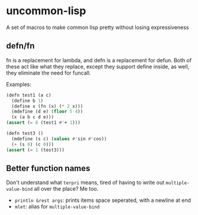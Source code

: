 # uncommon-lisp
A set of macros to make common lisp pretty without losing expressiveness

## defn/fn
fn is a replacement for lambda, and defn is a replacement for
defun. Both of these act like what they replace, except they support
define inside, as well, they eliminate the need for funcall.

Examples:
```lisp
(defn test1 (a c)
  (define b 1)
  (define x (fn (x) (* 2 x)))
  (mdefine (d e) (floor 5 4))
  (x (a b c d e)))
(assert (= 8 (test1 #'+ 1)))

(defn test3 ()
  (mdefine (s c) (values #'sin #'cos))
  (+ (s 0) (c 0)))
(assert (= 1 (test3)))
```

## Better function names
Don't understand what `terpri` means, tired of having to write out
`multiple-value-bind` all over the place? Me too.

- `println &rest args`: prints items space seperated, with a newline at end
- `mlet`: alias for `multiple-value-bind`
